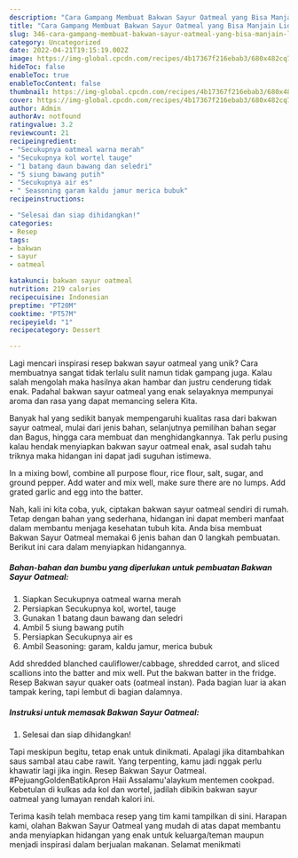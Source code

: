 ```yaml
---
description: "Cara Gampang Membuat Bakwan Sayur Oatmeal yang Bisa Manjain Lidah"
title: "Cara Gampang Membuat Bakwan Sayur Oatmeal yang Bisa Manjain Lidah"
slug: 346-cara-gampang-membuat-bakwan-sayur-oatmeal-yang-bisa-manjain-lidah
category: Uncategorized
date: 2022-04-21T19:15:19.002Z
image: https://img-global.cpcdn.com/recipes/4b17367f216ebab3/680x482cq70/bakwan-sayur-oatmeal-foto-resep-utama.jpg
hideToc: false
enableToc: true
enableTocContent: false
thumbnail: https://img-global.cpcdn.com/recipes/4b17367f216ebab3/680x482cq70/bakwan-sayur-oatmeal-foto-resep-utama.jpg
cover: https://img-global.cpcdn.com/recipes/4b17367f216ebab3/680x482cq70/bakwan-sayur-oatmeal-foto-resep-utama.jpg
author: Admin
authorAv: notfound
ratingvalue: 3.2
reviewcount: 21
recipeingredient:
- "Secukupnya oatmeal warna merah"
- "Secukupnya kol wortel tauge"
- "1 batang daun bawang dan seledri"
- "5 siung bawang putih"
- "Secukupnya air es"
- " Seasoning garam kaldu jamur merica bubuk"
recipeinstructions:

- "Selesai dan siap dihidangkan!"
categories:
- Resep
tags:
- bakwan
- sayur
- oatmeal

katakunci: bakwan sayur oatmeal 
nutrition: 219 calories
recipecuisine: Indonesian
preptime: "PT20M"
cooktime: "PT57M"
recipeyield: "1"
recipecategory: Dessert

---
```





Lagi mencari inspirasi resep bakwan sayur oatmeal yang unik? Cara membuatnya sangat tidak terlalu sulit namun tidak gampang juga. Kalau salah mengolah maka hasilnya akan hambar dan justru cenderung tidak enak. Padahal bakwan sayur oatmeal yang enak selayaknya mempunyai aroma dan rasa yang dapat memancing selera Kita.





Banyak hal yang sedikit banyak mempengaruhi kualitas rasa dari bakwan sayur oatmeal, mulai dari jenis bahan, selanjutnya pemilihan bahan segar dan Bagus, hingga cara membuat dan menghidangkannya. Tak perlu pusing kalau hendak menyiapkan bakwan sayur oatmeal enak,      asal sudah tahu triknya maka hidangan ini dapat jadi suguhan istimewa.














In a mixing bowl, combine all purpose flour, rice flour, salt, sugar, and ground pepper. Add water and mix well, make sure there are no lumps. Add grated garlic and egg into the batter.






Nah, kali ini kita coba, yuk, ciptakan bakwan sayur oatmeal sendiri di rumah. Tetap dengan bahan yang sederhana, hidangan ini dapat memberi manfaat dalam membantu menjaga kesehatan tubuh kita. Anda bisa membuat Bakwan Sayur Oatmeal memakai 6 jenis bahan dan 0 langkah pembuatan. Berikut ini cara dalam menyiapkan hidangannya.

<!--inarticleads1-->

##### Bahan-bahan dan bumbu yang diperlukan untuk pembuatan Bakwan Sayur Oatmeal:

1. Siapkan Secukupnya oatmeal warna merah
1. Persiapkan Secukupnya kol, wortel, tauge
1. Gunakan 1 batang daun bawang dan seledri
1. Ambil 5 siung bawang putih
1. Persiapkan Secukupnya air es
1. Ambil  Seasoning: garam, kaldu jamur, merica bubuk


Add shredded blanched cauliflower/cabbage, shredded carrot, and sliced scallions into the batter and mix well. Put the bakwan batter in the fridge. Resep Bakwan sayur quaker oats (oatmeal instan). Pada bagian luar ia akan tampak kering, tapi lembut di bagian dalamnya. 

<!--inarticleads2-->

##### Instruksi untuk memasak Bakwan Sayur Oatmeal:


1. Selesai dan siap dihidangkan!

Tapi meskipun begitu, tetap enak untuk dinikmati. Apalagi jika ditambahkan saus sambal atau cabe rawit. Yang terpenting, kamu jadi nggak perlu khawatir lagi jika ingin. Resep Bakwan Sayur Oatmeal. #PejuangGoldenBatikApron Haii Assalamu&#39;alaykum mentemen cookpad. Kebetulan di kulkas ada kol dan wortel, jadilah dibikin bakwan sayur oatmeal yang lumayan rendah kalori ini. 

Terima kasih telah membaca resep yang tim kami tampilkan di sini. Harapan kami, olahan Bakwan Sayur Oatmeal yang mudah di atas dapat membantu anda menyiapkan hidangan yang enak untuk keluarga/teman maupun menjadi inspirasi dalam berjualan makanan. Selamat menikmati
